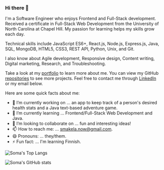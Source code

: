 ### Hi there 👋


I'm a Software Engineer who enjoys Frontend and Full-Stack development. Received a certificate in Full-Stack Web Development from the University of North Carolina at Chapel Hill. My passion for learning helps my skills grow each day.

Technical skills include JavaScript ES6+, React.js, Node.js, Express.js, Java, SQL, MongoDB, HTML5, CSS3, REST API, Python, Unix, and Git.

I also know about Agile development, Responsive design, Content writing, Digital marketing, Research, and Troubleshooting.

Take a look at my [portfolio](https://www.somamakela.com) to learn more about me. You can view my GitHub [repositories](https://github.com/smakela13?tab=repositories) to see more projects. Feel free to contact me through [LinkedIn](https://www.linkedin.com/in/soma-makela/) or my email below.

Here are some quick facts about me:

- 🔭 I’m currently working on ... an app to keep track of a person's desired health stats and a Java text-based adventure game.
- 🌱 I’m currently learning ... Frontend/Full-Stack Web Development and Java.
- 👯 I’m looking to collaborate on ... fun and interesting ideas!
- 📫 How to reach me: ... smakela.now@gmail.com.
- 😄 Pronouns: ... they/them.
- ⚡ Fun fact: ... I'm learning Finnish.

![Soma's Top Langs](https://github-readme-stats.vercel.app/api/top-langs/?username=smakela13&layout=compact&langs_count=10&theme=nord)

![Soma's GitHub stats](https://github-readme-stats.vercel.app/api?username=smakela13&&count_private=true&theme=nord)

<!-- (https://github.com/anuraghazra/github-readme-stats) -->

